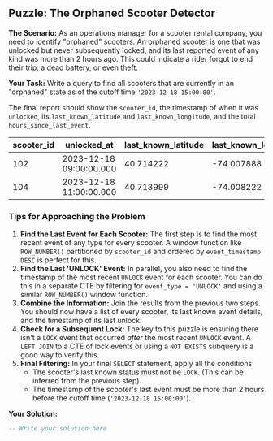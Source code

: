 ## Puzzle: The Orphaned Scooter Detector

**The Scenario:** As an operations manager for a scooter rental company, you need to identify "orphaned" scooters. An orphaned scooter is one that was unlocked but never subsequently locked, and its last reported event of any kind was more than 2 hours ago. This could indicate a rider forgot to end their trip, a dead battery, or even theft.

**Your Task:** Write a query to find all scooters that are currently in an "orphaned" state as of the cutoff time `'2023-12-18 15:00:00'`.

The final report should show the `scooter_id`, the timestamp of when it was `unlocked`, its `last_known_latitude` and `last_known_longitude`, and the total `hours_since_last_event`.

| **scooter_id** | **unlocked_at**   | **last_known_latitude** | **last_known_longitude** | **hours_since_last_event** |
| -------------------- | ----------------------- | ----------------------------- | ------------------------------ | -------------------------------- |
| 102                  | 2023-12-18 09:00:00.000 | 40.714222                     | -74.007888                     | 5.83                             |
| 104                  | 2023-12-18 11:00:00.000 | 40.713999                     | -74.008222                     | 3.92                             |

### Tips for Approaching the Problem

1. **Find the Last Event for Each Scooter:** The first step is to find the most recent event of any type for every scooter. A window function like `ROW_NUMBER()` partitioned by `scooter_id` and ordered by `event_timestamp DESC` is perfect for this.
2. **Find the Last 'UNLOCK' Event:** In parallel, you also need to find the timestamp of the most recent `UNLOCK` event for each scooter. You can do this in a separate CTE by filtering for `event_type = 'UNLOCK'` and using a similar `ROW_NUMBER()` window function.
3. **Combine the Information:** Join the results from the previous two steps. You should now have a list of every scooter, its last known event details, and the timestamp of its last unlock.
4. **Check for a Subsequent Lock:** The key to this puzzle is ensuring there isn't a `LOCK` event that occurred *after* the most recent `UNLOCK` event. A `LEFT JOIN` to a CTE of lock events or using a `NOT EXISTS` subquery is a good way to verify this.
5. **Final Filtering:** In your final `SELECT` statement, apply all the conditions:
   * The scooter's last known status must not be `LOCK`. (This can be inferred from the previous step).
   * The timestamp of the scooter's last event must be more than 2 hours before the cutoff time (`'2023-12-18 15:00:00'`).

**Your Solution:**

```sql
-- Write your solution here
```
